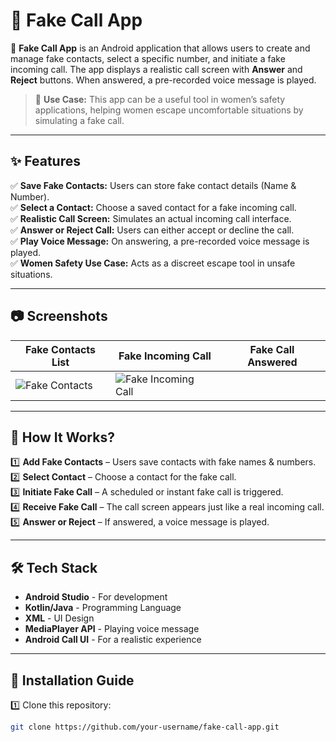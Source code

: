 # 📱 Fake Call App 

🚀 **Fake Call App** is an Android application that allows users to create and manage fake contacts, select a specific number, and initiate a fake incoming call. The app displays a realistic call screen with **Answer** and **Reject** buttons. When answered, a pre-recorded voice message is played.  

> 🎯 **Use Case:** This app can be a useful tool in women’s safety applications, helping women escape uncomfortable situations by simulating a fake call.

---

## ✨ Features

✅ **Save Fake Contacts:** Users can store fake contact details (Name & Number).  
✅ **Select a Contact:** Choose a saved contact for a fake incoming call.  
✅ **Realistic Call Screen:** Simulates an actual incoming call interface.  
✅ **Answer or Reject Call:** Users can either accept or decline the call.  
✅ **Play Voice Message:** On answering, a pre-recorded voice message is played.  
✅ **Women Safety Use Case:** Acts as a discreet escape tool in unsafe situations.  

---

## 📷 Screenshots

| Fake Contacts List | Fake Incoming Call | Fake Call Answered |
|-------------------|-------------------|--------------------|
| ![Fake Contacts](assets/fake_contacts.png) | ![Fake Incoming Call](assets/fake_call.png) | 

---

## 📌 How It Works?

1️⃣ **Add Fake Contacts** – Users save contacts with fake names & numbers.  
2️⃣ **Select Contact** – Choose a contact for the fake call.  
3️⃣ **Initiate Fake Call** – A scheduled or instant fake call is triggered.  
4️⃣ **Receive Fake Call** – The call screen appears just like a real incoming call.  
5️⃣ **Answer or Reject** – If answered, a voice message is played.  

---

## 🛠 Tech Stack

- **Android Studio** - For development  
- **Kotlin/Java** - Programming Language  
- **XML** - UI Design  
- **MediaPlayer API** - Playing voice message  
- **Android Call UI** - For a realistic experience  

---

## 📲 Installation Guide

1️⃣ Clone this repository:
```bash
git clone https://github.com/your-username/fake-call-app.git
